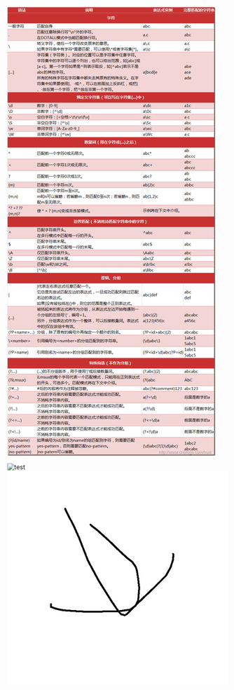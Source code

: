 ![正则](https://raw.githubusercontent.com/Hermees24/python-note/master/zhengze.png)

![test](Hermees24/photo/test.jpg)
![test](photo/test.jpg)
